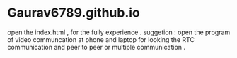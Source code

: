 # Gaurav6789.github.io
open the index.html , for the fully experience .
suggetion : open the program of video communcation at phone and laptop for looking the RTC communication and peer to peer or multiple communication .
